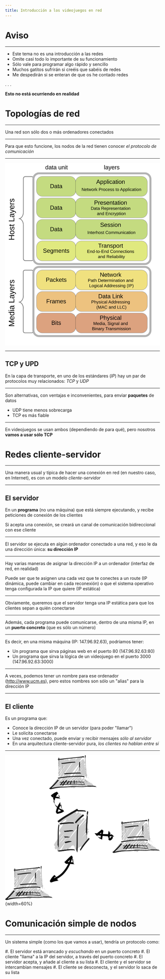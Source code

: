 ```yaml
---
title: Introducción a los videojuegos en red
---
```


# Aviso

---

- Este tema no es una introducción a las redes
- Omite casi todo lo importante de su funcionamiento
- Sólo vale para programar algo rápido y sencillo
- Muchos gatitos sufrirán si creéis que sabéis de redes
- Me despedirán si se enteran de que os he contado redes

. . .

**Esto no está ocurriendo en realidad**












# Topologías de red

---

Una red son sólo dos o más ordenadores conectados

---

Para que esto funcione, los nodos de la red tienen conocer *el protocolo de comunicación*

---

![Las redes y los protocolos ocurren según un modelo de capas](osi.svg)


---

## TCP y UPD

En la capa de transporte, en uno de los estándares (*IP*) hay un par de protocolos muy relacionados: *TCP* y *UDP*

---

Son alternativas, con ventajas e inconvenientes, para enviar **paquetes** de datos

- UDP tiene menos sobrecarga
- TCP es más fiable

---

En videojuegos se usan ambos (dependiendo de para qué), pero nosotros **vamos a usar sólo TCP**



















# Redes cliente-servidor

---

Una manera usual y típica de hacer una conexión en red (en nuestro caso, en Internet), es con un modelo *cliente*-*servidor*

---

## El servidor

En un **programa** (no una máquina) que está siempre ejecutando, y recibe peticiones de conexión de los clientes

Si acepta una conexión, se creará un canal de comunicación bidireccional con ese cliente

---

El servidor se ejecuta en algún ordenador conectado a una red, y eso le da una dirección única: **su dirección IP**

---

Hay varias maneras de asignar la dirección IP a un ordenador (interfaz de red, en realidad)

Puede ser que te asignen una cada vez que te conectes a un route (IP dinámica, puede cambiar en cada reconexión) o que el sistema operativo tenga configurada la IP que quiere (IP estática)

---

Obviamente, queremos que el servidor tenga una IP estática para que los clientes sepan a quién conectarse

---

Además, cada programa puede comunicarse, dentro de una misma IP, en un **puerto concreto** (que es sólo un número)

---

Es decir, en una misma máquina (IP: 147.96.92.63), podríamos tener:

- Un programa que sirva páginas web en el puerto 80 (147.96.92.63:80)
- Un programa que sirva la lógica de un videojuego en el puerto 3000 (147.96.92.63:3000)

---

A veces, podemos tener un nombre para ese ordenador (<http://www.ucm.es>), pero estos nombres son sólo un "alias" para la dirección IP

---

## El cliente

Es un programa que:

- Conoce la dirección IP de un servidor (para poder "llamar")
- Le solicita conectarse
- Una vez conectado, puede enviar y recibir mensajes *sólo al servidor*
- En una arquitectura cliente-servidor pura, *los clientes no hablan entre sí*


---

![Arquitectura cliente-servidor](clienteservidor.svg){width=60%}










# Comunicación simple de nodos

---

Un sistema simple (como los que vamos a usar), tendría un protocolo como:

#. El servidor está arrancado y *escuchando* en un puerto concreto
#. El cliente "llama" a la IP del servidor, a través del puerto concreto
#. El servidor acepta, y añade al cliente a su lista
#. El cliente y el servidor se intercambian mensajes
#. El cliente se desconecta, y el servidor lo saca de su lista